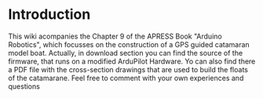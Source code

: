 # Introduction #

This wiki acompanies the Chapter 9 of the APRESS Book "Arduino Robotics", which focusses on the construction of a GPS guided catamaran model boat. Actually, in download section you can find the source of the firmware, that runs on a modified ArduPilot Hardware. Yo can also find there a PDF file with the cross-section drawings that are used to build the floats of the catamarane.
Feel free to comment  with your own experiences and questions